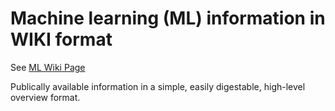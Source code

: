 # Machine learning (ML) information in WIKI format

See [ML Wiki Page](https://github.com/AshokBhat/ml/wiki)

Publically available information in a simple, easily digestable, high-level overview format.
